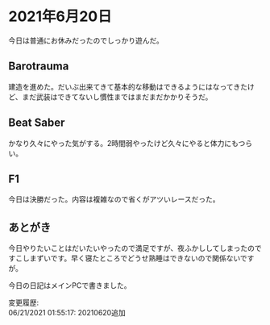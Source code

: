 # 2021年6月20日

今日は普通にお休みだったのでしっかり遊んだ。

## Barotrauma

建造を進めた。だいぶ出来てきて基本的な移動はできるようにはなってきたけど、まだ武装はできてないし慣性まではまだまだかかりそうだ。

## Beat Saber

かなり久々にやった気がする。2時間弱やったけど久々にやると体力にもつらい。

## F1

今日は決勝だった。内容は複雑なので省くがアツいレースだった。

## あとがき

今日やりたいことはだいたいやったので満足ですが、夜ふかししてしまったのですこしまずいです。早く寝たところでどうせ熟睡はできないので関係ないですが。

今日の日記はメインPCで書きました。

変更履歴:  
06/21/2021 01:55:17: 20210620追加  

